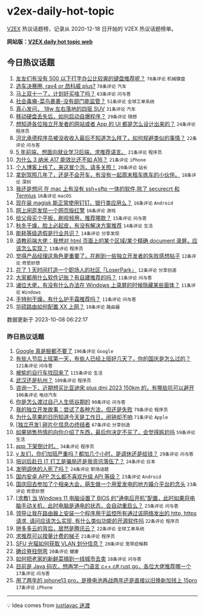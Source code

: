 # v2ex-daily-hot-topic

[V2EX](https://www.v2ex.com/) 热议话题榜，记录从 2020-12-18 日开始的 V2EX 热议话题榜单。

**网站版：[V2EX daily hot topic web](https://boojack.github.io/v2ex-daily-hot-topic-web/)**

## 今日热议话题

<!-- TODAY BEGIN -->

1. [友友们有没有 500 以下打字办公比较爽的键盘推荐呢？](https://www.v2ex.com/t/979678) `78条评论` `机械键盘`
1. [选车决赛圈, rav4 or 昂科威 plus?](https://www.v2ex.com/t/979692) `78条评论` `汽车`
1. [马上双十一了，计划好买啥了吗？](https://www.v2ex.com/t/979778) `63条评论` `问与答`
1. [社会毒瘤-菜鸟裹裹-没有部门能监管？](https://www.v2ex.com/t/979772) `51条评论` `全球工单系统`
1. [真心发问， 18w 左右落地的四驱 SUV](https://www.v2ex.com/t/979699) `31条评论` `汽车`
1. [移动硬盘丢失后，如何启动自爆程序？](https://www.v2ex.com/t/979792) `29条评论` `随想`
1. [想知道各位独立开发者的网站或者 App 的 UI 都是怎么设计出来的？](https://www.v2ex.com/t/979803) `24条评论` `程序员`
1. [河北承德程序员被没收收入最后不知道怎么样了，如何规避类似的事情？](https://www.v2ex.com/t/979711) `22条评论` `问与答`
1. [5 年前端，想面向就业学习后端，求推荐语言。](https://www.v2ex.com/t/979735) `21条评论` `程序员`
1. [为什么 3 纳米 A17 能效比还不如 A16？](https://www.v2ex.com/t/979720) `21条评论` `iPhone`
1. [个人博客上线了，来这冒个泡，请多关照！](https://www.v2ex.com/t/979706) `20条评论` `站长`
1. [拿到驾照几年了，还是不会开车，有没有一起周末租车练车的小伙伴。](https://www.v2ex.com/t/979722) `18条评论` `深圳`
1. [我还是想问 在 mac 上有没有 ssh+sftp 一体的软件,除了 securecrt 和 Termius](https://www.v2ex.com/t/979789) `16条评论` `macOS`
1. [现在装 magisk 能正常使用钉钉、银行类应用么？](https://www.v2ex.com/t/979689) `16条评论` `Android`
1. [网上闲逛发现一个网页版红警](https://www.v2ex.com/t/979687) `16条评论` `游戏`
1. [给父母买个平板，刷视频用，推荐哪款？](https://www.v2ex.com/t/979717) `15条评论` `问与答`
1. [秋冬干燥，脸上必起皮，有没有解决方案推荐](https://www.v2ex.com/t/979703) `14条评论` `生活`
1. [能耗等级造假是行业共识？](https://www.v2ex.com/t/979695) `14条评论` `分享发现`
1. [请教前端大佬：我想对 html 页面上的某个区域/某个精确 document 录屏，应该怎么实现？](https://www.v2ex.com/t/979715) `13条评论` `程序员`
1. [觉得产品经理这角色更重要了，在刷到一些独立开发者的失败感想帖子](https://www.v2ex.com/t/979825) `12条评论` `奇思妙想`
1. [花了 1 天时间打造一个职场人的社区「LoserPark」](https://www.v2ex.com/t/979690) `12条评论` `分享创造`
1. [大家都用什么软件记账？有自建推荐的吗？](https://www.v2ex.com/t/979761) `11条评论` `问与答`
1. [诸位大佬，有没有什么办法在 Windows 上录屏的时候隐藏某些窗体？](https://www.v2ex.com/t/979741) `11条评论` `Windows`
1. [手特别干燥，有什么护手霜推荐吗？](https://www.v2ex.com/t/979679) `11条评论` `问与答`
1. [华硕路由如何配置 XX 上网？](https://www.v2ex.com/t/979701) `10条评论` `路由器`

数据更新于 2023-10-08 06:22:17

<!-- TODAY END -->

### 昨日热议话题

<!-- YESTERDAY BEGIN -->

1. [Google 真是臉都不要了](https://www.v2ex.com/t/979388) `196条评论` `Google`
1. [有些人节后上班第一天，有些人已经上班好几天了，你的国庆是怎么过的？](https://www.v2ex.com/t/979342) `121条评论` `问与答`
1. [被偷的自行车找回来了](https://www.v2ex.com/t/979431) `115条评论` `生活`
1. [武汉还是杭州？](https://www.v2ex.com/t/979358) `109条评论` `程序员`
1. [咨询一下，近期想买比亚迪宋 plus dmi 2023 150km 的，有哪些坑可以避开](https://www.v2ex.com/t/979379) `106条评论` `电动汽车`
1. [你是怎么渡过自己人生低谷期的](https://www.v2ex.com/t/979401) `90条评论` `问与答`
1. [我的独立开发故事：尝试了各种方法，但还是失败](https://www.v2ex.com/t/979474) `79条评论` `程序员`
1. [为什么苹果的日历知道今天是工作日，闹钟却不响](https://www.v2ex.com/t/979350) `71条评论` `Apple`
1. [[独立开发] 碎片化信息の终结者](https://www.v2ex.com/t/979387) `67条评论` `分享创造`
1. [如果销售热情的向你介绍了东西，最后你决定不买了，会觉得尴尬吗](https://www.v2ex.com/t/979413) `59条评论` `生活`
1. [app 下架倒计时。](https://www.v2ex.com/t/979490) `34条评论` `程序员`
1. [v 友们，你们加班严重吗？都加几个小时，是调休还是给钱？](https://www.v2ex.com/t/979525) `29条评论` `问与答`
1. [培训后赴日 IT 打工是骗局还是我资讯落伍了？](https://www.v2ex.com/t/979583) `24条评论` `日本`
1. [发明调休的人死了吗？](https://www.v2ex.com/t/979340) `24条评论` `职场话题`
1. [国内安卓 APP 怎么都不喜欢升级 API 等级？](https://www.v2ex.com/t/979618) `23条评论` `Android`
1. [国庆回去参加了个相亲大会，萌生做一个用爱发电的地方婚介平台的念头](https://www.v2ex.com/t/979566) `23条评论` `奇思妙想`
1. [[求教] 当 Windows 11 电脑设置了 BIOS 的“通电后开机”配置，此时如果将电脑手动关机，此时电脑是通电的状态，会自动重启么？](https://www.v2ex.com/t/979529) `23条评论` `问与答`
1. [领导让我在路由器上安装一个程序用于监控所有通过该网络发出的 http, https 请求, 请问应该怎么实现, 有什么类似功能的开源软件吗](https://www.v2ex.com/t/979479) `22条评论` `程序员`
1. [拼多多云的背后，居然是腾讯云？](https://www.v2ex.com/t/979370) `22条评论` `全球工单系统`
1. [求推荐可以按量计费的梯子](https://www.v2ex.com/t/979445) `21条评论` `程序员`
1. [SFU 光猫如何获取 VLAN 划分信息？](https://www.v2ex.com/t/979632) `20条评论` `宽带症候群`
1. [确诊脊柱侧弯](https://www.v2ex.com/t/979361) `20条评论` `健康`
1. [如何把老家的新鲜菜搞到一线城市去卖](https://www.v2ex.com/t/979577) `18条评论` `问与答`
1. [目前是 Java 码农，想再学一门语言 c++,c#,rust,go，各位大佬推荐哪一个](https://www.v2ex.com/t/979574) `17条评论` `问与答`
1. [用了两年的 iphone13 pro，是换电池再战两年还是直接以旧换新加钱上 15pro](https://www.v2ex.com/t/979534) `17条评论` `iPhone`

<!-- YESTERDAY END -->

---

💡 Idea comes from [justjavac 迷渡](https://github.com/justjavac/)
